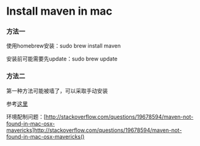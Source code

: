 Install maven in mac
===

### 方法一

使用homebrew安装：sudo brew install maven

安装前可能需要先update：sudo brew update

### 方法二

第一种方法可能被墙了，可以采取手动安装

参考[这里](http://blog.csdn.net/f_zongjian/article/details/24144803)

环境配制问题：[http://stackoverflow.com/questions/19678594/maven-not-found-in-mac-osx-mavericks]http://stackoverflow.com/questions/19678594/maven-not-found-in-mac-osx-mavericks()
